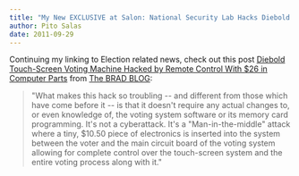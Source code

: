```yaml
---
title: "My New EXCLUSIVE at Salon: National Security Lab Hacks Diebold Touch-Screen Voting Machine by Remote Control With $26 in Computer Parts"
author: Pito Salas
date: 2011-09-29
---
```




Continuing my linking to Election related news, check out this post [Diebold
Touch-Screen Voting Machine Hacked by Remote Control With $26 in Computer
Parts](<http://www.bradblog.com/?p=8785>) from [The BRAD
BLOG](<http://www.bradblog.com/?feed=rss2>):

> "What makes this hack so troubling -- and different from those which have
> come before it -- is that it doesn't require any actual changes to, or even
> knowledge of, the voting system software or its memory card programming.
> It's not a cyberattack. It's a "Man-in-the-middle" attack where a tiny,
> $10.50 piece of electronics is inserted into the system between the voter
> and the main circuit board of the voting system allowing for complete
> control over the touch-screen system and the entire voting process along
> with it."


